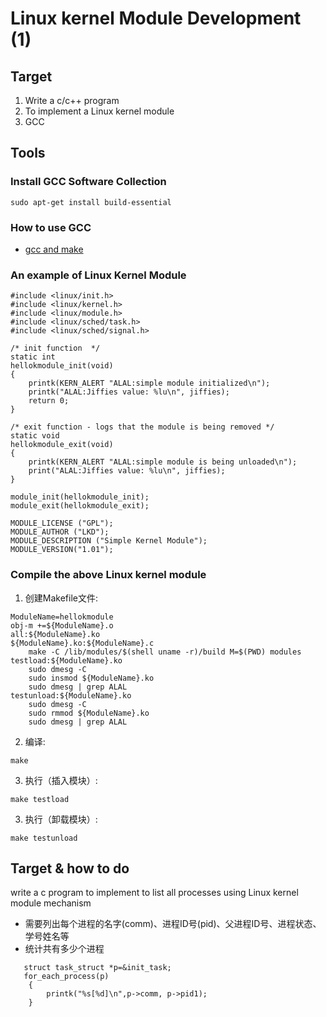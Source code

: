 # Linux kernel Module Development (1)

## Target
1. Write a c/c++ program
2. To implement a Linux kernel module
3. GCC

## Tools

### Install GCC Software Collection
```
sudo apt-get install build-essential
```
### How to use GCC
* [gcc and make](https://www3.ntu.edu.sg/home/ehchua/programming/cpp/gcc_make.html)

### An example of Linux Kernel Module
```
#include <linux/init.h>
#include <linux/kernel.h>
#include <linux/module.h>
#include <linux/sched/task.h>
#include <linux/sched/signal.h>

/* init function  */
static int
hellokmodule_init(void)
{
    printk(KERN_ALERT "ALAL:simple module initialized\n");
    printk("ALAL:Jiffies value: %lu\n", jiffies);
    return 0;
}

/* exit function - logs that the module is being removed */
static void
hellokmodule_exit(void)
{
    printk(KERN_ALERT "ALAL:simple module is being unloaded\n");
    print("ALAL:Jiffies value: %lu\n", jiffies);
}

module_init(hellokmodule_init);
module_exit(hellokmodule_exit);

MODULE_LICENSE ("GPL");
MODULE_AUTHOR ("LKD");
MODULE_DESCRIPTION ("Simple Kernel Module");
MODULE_VERSION("1.01");
```

### Compile the above Linux kernel module 

1) 创建Makefile文件:

```
ModuleName=hellokmodule
obj-m +=${ModuleName}.o
all:${ModuleName}.ko
${ModuleName}.ko:${ModuleName}.c
	make -C /lib/modules/$(shell uname -r)/build M=$(PWD) modules
testload:${ModuleName}.ko
	sudo dmesg -C
	sudo insmod ${ModuleName}.ko
	sudo dmesg | grep ALAL
testunload:${ModuleName}.ko
	sudo dmesg -C
	sudo rmmod ${ModuleName}.ko
	sudo dmesg | grep ALAL
```
2) 编译:
```
make
```
3) 执行（插入模块）:
```
make testload
```
3) 执行（卸载模块）:
```
make testunload
```

## Target & how to do

write a c program to implement to list all processes using Linux kernel module mechanism

- 需要列出每个进程的名字(comm)、进程ID号(pid)、父进程ID号、进程状态、学号姓名等
- 统计共有多少个进程

```
   struct task_struct *p=&init_task;
   for_each_process(p)
    {
    	printk("%s[%d]\n",p->comm, p->pid1);
    }
```

